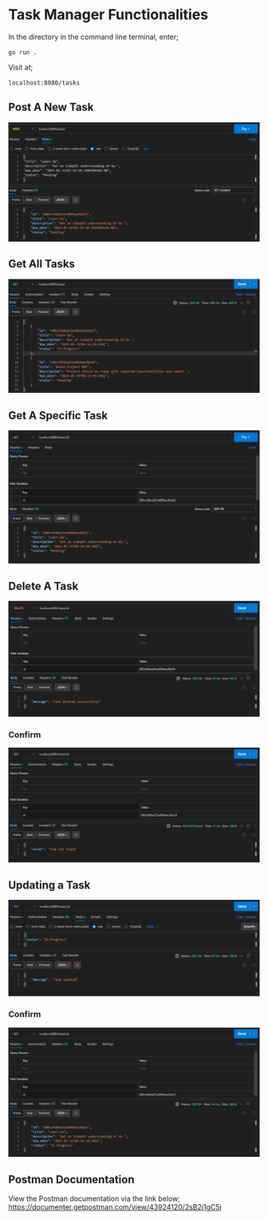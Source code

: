 # Task Manager Functionalities
In the directory in the command line terminal, enter;

```shell
go run .
```

Visit at;
```web
localhost:8080/tasks
```

## Post A New Task
![Post a new task](post_a_new_task.png)

## Get All Tasks
![Get all tasks](get_all_tasks.png)

## Get A Specific Task
![Get a specific task](get_a_specfic_task.png)

## Delete A Task
![Delete a task](delete_a_task.png)

### Confirm
![Confirm task has been deleted](confirm_delete_a_task.png)

## Updating a Task
![Updating a task](update_a_task.png)

### Confirm
![Confirm task has been updated](confirm_update_a_task.png)


## Postman Documentation
View the Postman documentation via the link below;  
https://documenter.getpostman.com/view/43924120/2sB2j1gC5i